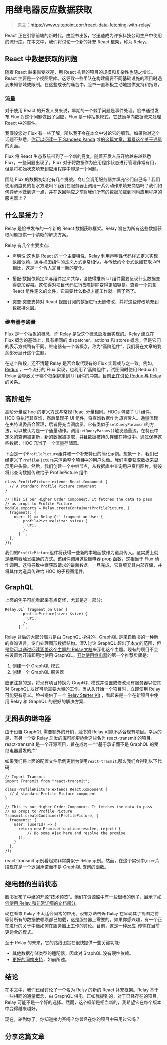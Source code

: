 # 用继电器反应数据获取

> 原文：<https://www.sitepoint.com/react-data-fetching-with-relay/>

React 正在引领前端的新时代。由脸书出版，它迅速成为许多科技公司生产中使用的流行库。在本文中，我们将讨论一个新的补充 React 框架，称为 Relay。

## React 中数据获取的问题

随着 React 越来越受欢迎，用 React 构建的项目的规模和复杂性也随之增长。React 主要是一个视图层库。这导致一些团队在构建需要不同基础设施的项目时遇到未知领域或限制。在这些成长的痛苦中，脸书一直积极主动地提供支持和指导。

### 流量

对于使用 React 的开发人员来说，早期的一个棘手问题是事件处理。脸书通过发布 Flux 对这个问题做出了回应，Flux 是一种抽象模式，它鼓励单向数据流来处理 React 中的事件。

我假设您对 Flux 有一些了解，所以我不会在本文中讨论它的细节。如果你对这个话题不熟悉，[你可以阅读一下 Sandeep Panda](https://www.sitepoint.com/creating-note-taking-app-react-flux/) 或[的这篇文章，看看这个关于通量](https://facebook.github.io/react/blog/2014/05/06/flux.html)的页面。

Flux 将 React 生态系统带到了一个新的高度。随着开发人员开始越来越熟悉 Flux，一些问题出现了。Flux 对于将数据作为应用程序状态进行管理非常有用，但是将初始状态填充到应用程序中却是一个问题。

围绕 Flux 的数据初始化有几个挑战。商店会调用服务器并填充它们自己吗？我们使用调度员的复水方法吗？我们在服务器上调用一系列动作来填充商店吗？我们如何异步地做到这一点，并在返回响应之前将我们所有的数据加载到同构应用程序的服务器上？

## 什么是接力？

Relay 是脸书发布的一个新的 React 数据获取框架。Relay 旨在为所有这些数据获取问题提供一个清晰的解决方案。

Relay 有几个主要卖点:

*   声明性:这也是 React 的一个主要特性。Relay 利用声明性代码样式定义实现数据依赖，这与视图组件的定义方式非常相似。与传统的命令式数据获取 API 相比，这是一个令人耳目一新的变化。

*   搭配:数据依赖定义与组件定义共存，这使得推断 UI 组件需要呈现什么数据变得更加容易。这使得对项目代码进行故障排除变得更加容易。查看一个包含 React 组件定义的文件，它需要什么数据才能工作就一目了然了。

*   突变:突变支持对 React 视图订阅的数据进行无缝修改，并将这些修改填充到数据持久层。

### 继电器与通量

Flux 是一个抽象的概念，而 Relay 是受这个概念启发而实现的。Relay 建立在 Flux 概念的基础上，具有相同的 dispatcher、actions 和 stores 概念，但是它们的表示方式稍有不同。继电器有一个新概念，称为“高阶组件”，我们将在文章的剩余部分展开这个主题。

在这个阶段，还不清楚 Relay 是否会取代现有的 Flux 实现或与之一致。例如， [Redux](https://github.com/rackt/redux) ，一个流行的 Flux 实现，也利用了‘高阶组件’。试图同时使用 Redux 和 Relay 会导致关于哪个框架绑定到 UI 组件的冲突。目前[正在讨论 Redux 与 Relay](https://facebook.github.io/react/blog/2014/05/06/flux.html) 的关系。

## 高阶组件

高阶分量或 hoc 的定义方式与常规 React 分量相同。HOCs 包装子 UI 组件。HOC 将执行其查询，然后呈现子 UI 组件，将查询数据作为*道具*传入。通量流现在由特设委员会管理，后者将充当调度员。它有类似于`setQueryParams()`的方法，可以被认为是一个通量动作。调用`setQueryParams()`触发通量流。在特设中定义的查询被更新，新的数据被提取，并且数据被持久存储在特设中。通过保存这些数据，HOC 充当了一个流量存储器。

下面是一个`ProfilePicture`组件和一个补充特设的简化示例。想象一下，我们已经定义了`ProfilePicture`来渲染整个项目中的用户头像。我们需要获取数据来显示用户头像。然后，我们创建一个中继节点，从数据库中查询用户资料图片。特设将此查询数据传递给子 ProfilePicture 组件:

```
class ProfilePicture extends React.Component {
  // A standard Profile Picture component
}

// This is our Higher Order Component. It fetches the data to pass
// as props to Profile Picture
module.exports = Relay.createContainer(ProfilePicture, {
  fragments: {
    user: () => Relay.QL` fragment on User {
        profilePicture(size: $size) {
          uri,
        },
      } `,
  },
});
```

我们的`ProfilePicture`组件将获得一些新的本地函数作为道具传入。这实质上就是继电器触发磁通的方式。该组件调用这些继电器 prop 函数，这相当于 Flux 动作调用。这将导致中继获取请求的最新数据。一旦完成，它将填充其内部存储，并将其作为道具传递给 HOC 的子视图组件。

## GraphQL

上面的例子可能看起来有点奇怪，尤其是这一部分:

```
Relay.QL` fragment on User {
        profilePicture(size: $size) {
          uri,
        },
      } `,
```

Relay 背后的大部分魔力是由 GraphQL 提供的。GraphQL 是来自脸书的一种新的查询语言，专门处理图形数据结构。深入讨论 GraphQL 超出了本文的范围，但是[您可以通过阅读涵盖这个主题的 Relay 文档](https://facebook.github.io/react/blog/2015/02/20/introducing-relay-and-graphql.html)来深化这个主题。现有的项目不会被设置为开箱即用地使用 GraphQL。[开始使用继电器](https://facebook.github.io/relay/docs/getting-started.html#content)的第一个推荐步骤是:

1.  创建一个 GraphQL 模式
2.  创建一个 GraphQL 服务器

应该注意的是，将现有项目转换为 GraphQL 模式并设置或修改现有服务器以使其对 GraphQL 友好可能需要大量的工作。当从头开始一个项目时，立即使用 Relay 可能更有意义。脸书提供了一个 [Relay Starter Kit](https://github.com/facebook/relay-starter-kit) ，看起来是一个在新项目中使用 Relay 和 GraphQL 的很好的解决方案。

## 无图表的继电器

由于设置 GraphQL 需要额外的开销，脸书的 Relay 可能不适合现有项目。幸运的是，有另一个受 Relay 启发的库可能更适合这些名为 react-transmit 的项目。react-transmit 是一个开源项目，旨在成为一个“基于承诺而不是 GraphQL 的受继电器启发的库”

如果我们将上面的配置文件示例更新为使用`react-trasmit`,那么我们会得到以下代码:

```
// Import Transmit
import Transmit from "react-transmit";

class ProfilePicture extends React.Component {
  // A standard Profile Picture component
}

// This is our Higher Order Component. It fetches the data to pass
// as props to Profile Picture
Transmit.createContainer(ProfilePicture, {
  fragments: {
    user: (userId) => {
      return new Promise(function(resolve, reject) { 
          // Do some Ajax here and resolve the promise
      });
    }
  },
});
```

react-transmit 示例看起来非常类似于 Relay 示例。然而，在这个实例中,`user`片段现在是一个返回承诺而不是 GraphQL 查询的函数。

## 继电器的当前状态

脸书发布了中继的[开源“技术预览”。他们在资源库中有一些很棒的例子，展示了如何使用 Relay 和非常详细的](https://facebook.github.io/react/blog/2015/08/11/relay-technical-preview.html)[文档部分](https://facebook.github.io/relay/)。

现在看来 Relay 不太适合同构的应用。没有办法告诉 Relay 在呈现其子视图之前等待所有的数据依赖项都已加载，这是服务器上需要的。如果你感兴趣，有一个正在进行的关于中继如何在服务器上工作的讨论。目前，这是一种反应-传输在当前更适合的模式。

至于 Relay 的未来，它的路线图旨在很快提供一些关键功能:

*   其他数据存储类型的适配器，因此对 GraphQL 没有硬性依赖。
*   [更好的同构支持](https://github.com/facebook/relay/issues/136)，如前所述。

## 结论

在本文中，我们已经讨论了一个名为 Relay 的新的 React 补充框架。Relay 基于一些相同的通量概念，由 GraphQL 供电。正如我提到的，对于已经存在的项目，Relay 可能不是一个好的选择。然而，这个框架是相当新的，我希望它在每个版本中变得越来越好。

现在，轮到你了。你知道接力赛吗？你曾经在你的项目中采用过它吗？

## 分享这篇文章